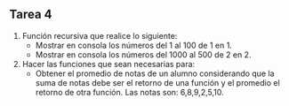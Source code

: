 ## Tarea 4

1. Función recursiva que realice lo siguiente:
    * Mostrar en consola los números del 1 al 100 de 1 en 1.
    * Mostrar en consola los números del 1000 al 500 de 2 en 2.
2. Hacer las funciones que sean necesarias para:
    * Obtener el promedio de notas de un alumno considerando que la
    suma de notas debe ser el retorno de una función y el promedio
    el retorno de otra función. Las notas son: 6,8,9,2,5,10.